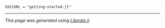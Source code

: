 ```@meta
EditURL = "getting-started.jl"
```

---

*This page was generated using [Literate.jl](https://github.com/fredrikekre/Literate.jl).*

